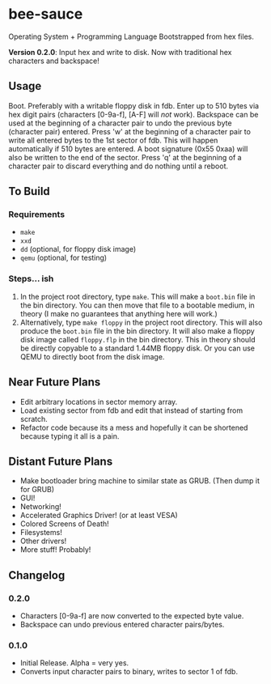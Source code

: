 bee-sauce
=========

Operating System + Programming Language Bootstrapped from hex files.

**Version 0.2.0**: Input hex and write to disk. Now with traditional hex characters and backspace!

Usage
-----

Boot. Preferably with a writable floppy disk in fdb.
Enter up to 510 bytes via hex digit pairs (characters [0-9a-f], [A-F] will *not* work). Backspace can be used at the beginning of a character pair to undo the previous byte (character pair) entered.
Press 'w' at the beginning of a character pair to write all entered bytes to the 1st sector of fdb. This will happen automatically if 510 bytes are entered. A boot signature (0x55 0xaa) will also be written to the end of the sector.
Press 'q' at the beginning of a character pair to discard everything and do nothing until a reboot.

To Build
--------

### Requirements

- `make`
- `xxd`
- `dd` (optional, for floppy disk image)
- `qemu` (optional, for testing)

### Steps... ish

1. In the project root directory, type `make`. This will make a `boot.bin` file in the bin directory. You can then move that file to a bootable medium, in theory (I make no guarantees that anything here will work.)
2. Alternatively, type `make floppy` in the project root directory. This will also produce the `boot.bin` file in the bin directory. It will also make a floppy disk image called `floppy.flp` in the bin directory. This in theory should be directly copyable to a standard 1.44MB floppy disk. Or you can use QEMU to directly boot from the disk image.

Near Future Plans
-----------------

- Edit arbitrary locations in sector memory array.
- Load existing sector from fdb and edit that instead of starting from scratch.
- Refactor code because its a mess and hopefully it can be shortened because typing it all is a pain.

Distant Future Plans
--------------------

- Make bootloader bring machine to similar state as GRUB. (Then dump it for GRUB)
- GUI!
- Networking!
- Accelerated Graphics Driver! (or at least VESA)
- Colored Screens of Death!
- Filesystems!
- Other drivers!
- More stuff! Probably!

Changelog
---------

### 0.2.0

- Characters [0-9a-f] are now converted to the expected byte value.
- Backspace can undo previous entered character pairs/bytes.

### 0.1.0

- Initial Release. Alpha = very yes.
- Converts input character pairs to binary, writes to sector 1 of fdb.
